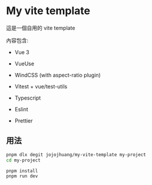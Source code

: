 # My vite template

這是一個自用的 vite template

內容包含:

- Vue 3

- VueUse

- WindCSS (with aspect-ratio plugin)

- Vitest + vue/test-utils

- Typescript

- Eslint

- Prettier

## 用法

```zsh
pnpm dlx degit jojojhuang/my-vite-template my-project
cd my-project

pnpm install
pnpm run dev
```
